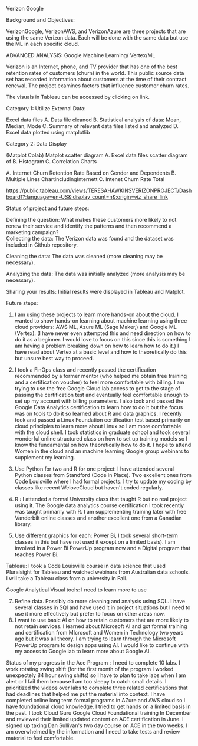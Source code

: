 Verizon Google

Background and Objectives:

VerizonGoogle, VerizonAWS, and VerizonAzure are three projects that are using the same Verizon data. 
Each will be done with the same data but use the ML in each specific cloud. 

ADVANCED ANALYSIS:
Google Machine Learning/ Vertex/ML        
 
 

Verizon is an Internet, phone, and TV provider that has one of the best retention rates of customers (churn) in the world. This public source data set has recorded information about customers at the time of their contract renewal. The project examines factors that influence customer churn rates.


The visuals in Tableau can be accessed by clicking on link.




Category 1: Utilize External Data:

Excel data files A. Data file cleaned B. Statistical analysis of data: Mean, Median, Mode C. Summary of relevant data files listed and analyzed D. Excel data plotted using matplotlib

Category 2: Data Display

(Matplot Colab) Matplot scatter diagram A. Excel data files scatter diagram of B. Histogram C. Correlation Charts

  A. Internet Churn Retention Rate Based on Gender and Dependents B. Multiple Lines ChartincludingInternett C. Intenet Churn Rate Total


https://public.tableau.com/views/TERESAHAWKINSVERIZONPROJECT/Dashboard1?:language=en-US&:display_count=n&:origin=viz_share_link




Status of project and future steps:

Defining the question:  What  makes these customers more likely to not renew their service and identify the patterns and then recommend a marketing campaign?                             
Collecting the data:      The Verizon data was found and the dataset was included in Github repository.

Cleaning the data:        The data was cleaned (more cleaning may be necessary).

Analyzing the data:       The data was initially analyzed (more analysis may be necessary).

Sharing your results:      Initial results were displayed in Tableau and Matplot. 


Future steps:            

  
 1.  I am using these projects to learn more hands-on about the cloud.  I wanted to show hands-on learning about machine learning using three cloud providers:  AWS ML, Azure ML (Sage Maker,) and Google ML (Vertex).  (I have never even attempted this and need direction on how to do it as a beginner. I would love to focus on this since this is something I am having a problem breaking down on how to learn how to do it.)  I have read about Vertex at a basic level and how to theoretically do this but unsure best way to proceed.
 2.    I took a FinOps class and recently passed the certification recommended by a former mentor (who helped me obtain free training and a certification voucher)  to feel more comfortable with billing.   I am trying to use the free Google Cloud lab access to get to the stage of passing the certification test and eventually feel comfortable enough to set up my account with billing parameters.  I also took and passed the Google Data Analytics certification to learn how to do it but the focus was on tools to do it so learned about R and data graphics.  I recently took and passed a Linux Foundation certification test based primarily on cloud principles to learn more about Linux so I am more comfortable with the cloud shell.  I took statistics in graduate school and took several wonderful online structured class on how to set up training models so I know the fundamental on how theoretically how to do it.  I hope to attend Women in the cloud and an machine learning Google group webinars to supplement my learning.  
      


 3. Use Python for two and R for one project:   I have attended several Python classes from Standford (Code in Place).  Two excellent ones from Code Louisville where I had formal projects.  I  try to update my coding by classes like recent WeloveCloud but haven't coded regularly.
 4.  R : I attended a formal University class that taught R but no real project using it.  The Google data analytics course certification I took recently was taught primarily with R.  I am supplementing training later with free Vanderbilt online classes and another excellent one from a Canadian library.
 5.  Use different graphics for each:
    Power Bi,  I took several short-term classes in this but have not used it except on a  limited basis).
    I am involved in a Power Bi PowerUp program now and a Digital program that teaches Power Bi.  
                         
 Tableau: I took a Code Louisville course in data science that used Pluralsight for Tableau and watched webinars from Australian data schools. I will take a Tableau class from a university in Fall.

Google Analytical Visual tools:  I need to learn more to use




 7.  Refine data. Possibly do more cleaning and analysis using SQL. I have several classes in SQl and have used it in project situations but I need to use it more effectively but prefer to focus on other areas now.
 8.  I want to use basic AI on how to retain customers that are more likely to not retain services.  I learned about Microsoft AI and got formal training and certification from MIcrosoft and Women in Technology two years ago but it was all theory.  I am trying to learn through   the Microsoft PowerUp program to design apps using AI.  I would like to continue with my access to Google lab to learn more about Google AI.   



Status of my progress in the  Ace Program : I need to complete 10 labs.  I work rotating swing shift (for the first month of the  program I worked unexpectely 84 hour swing shifts) so I have to plan to take labs when I am alert or I fail them because I am too sleepy to catch small details.  I prioritized the videos over labs to complete three related certifications that had deadlines that helped me put the material into context.  I have completed online long term formal programs in AZure and AWS cloud so I have foundational cloud knowledge. I tried to get hands on  a limited basis in the past. I took Cloud Guru Google Cloud Foundational training In December and reviewed their limited updated content on ACE certification in June.  I signed up  taking Dan Sullivan's two day course on ACE in the two weeks.  I am overwhelmed by the information and I need to take tests and review material to feel comfortable.  


